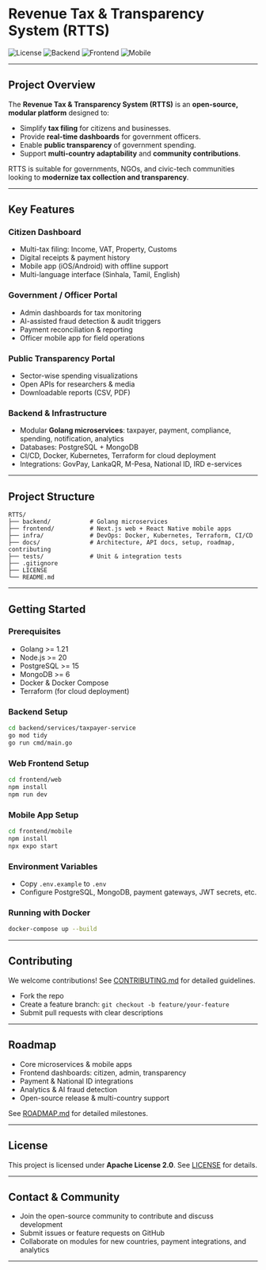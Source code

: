 # Revenue Tax & Transparency System (RTTS)

![License](https://img.shields.io/badge/License-Apache%202.0-blue)
![Backend](https://img.shields.io/badge/Backend-Golang-green)
![Frontend](https://img.shields.io/badge/Frontend-Next.js-yellow)
![Mobile](https://img.shields.io/badge/Mobile-React%20Native-blue)

---

## Project Overview

The **Revenue Tax & Transparency System (RTTS)** is an **open-source, modular platform** designed to:

- Simplify **tax filing** for citizens and businesses.
- Provide **real-time dashboards** for government officers.
- Enable **public transparency** of government spending.
- Support **multi-country adaptability** and **community contributions**.

RTTS is suitable for governments, NGOs, and civic-tech communities looking to **modernize tax collection and transparency**.

---

## Key Features

### Citizen Dashboard

- Multi-tax filing: Income, VAT, Property, Customs
- Digital receipts & payment history
- Mobile app (iOS/Android) with offline support
- Multi-language interface (Sinhala, Tamil, English)

### Government / Officer Portal

- Admin dashboards for tax monitoring
- AI-assisted fraud detection & audit triggers
- Payment reconciliation & reporting
- Officer mobile app for field operations

### Public Transparency Portal

- Sector-wise spending visualizations
- Open APIs for researchers & media
- Downloadable reports (CSV, PDF)

### Backend & Infrastructure

- Modular **Golang microservices**: taxpayer, payment, compliance, spending, notification, analytics
- Databases: PostgreSQL + MongoDB
- CI/CD, Docker, Kubernetes, Terraform for cloud deployment
- Integrations: GovPay, LankaQR, M-Pesa, National ID, IRD e-services

---

## Project Structure

```
RTTS/
├── backend/           # Golang microservices
├── frontend/          # Next.js web + React Native mobile apps
├── infra/             # DevOps: Docker, Kubernetes, Terraform, CI/CD
├── docs/              # Architecture, API docs, setup, roadmap, contributing
├── tests/             # Unit & integration tests
├── .gitignore
├── LICENSE
└── README.md
```

---

## Getting Started

### Prerequisites

- Golang >= 1.21
- Node.js >= 20
- PostgreSQL >= 15
- MongoDB >= 6
- Docker & Docker Compose
- Terraform (for cloud deployment)

### Backend Setup

```bash
cd backend/services/taxpayer-service
go mod tidy
go run cmd/main.go
```

### Web Frontend Setup

```bash
cd frontend/web
npm install
npm run dev
```

### Mobile App Setup

```bash
cd frontend/mobile
npm install
npx expo start
```

### Environment Variables

- Copy `.env.example` to `.env`
- Configure PostgreSQL, MongoDB, payment gateways, JWT secrets, etc.

### Running with Docker

```bash
docker-compose up --build
```

---

## Contributing

We welcome contributions! See [CONTRIBUTING.md](./docs/contributing.md) for detailed guidelines.

- Fork the repo
- Create a feature branch: `git checkout -b feature/your-feature`
- Submit pull requests with clear descriptions

---

## Roadmap

- Core microservices & mobile apps
- Frontend dashboards: citizen, admin, transparency
- Payment & National ID integrations
- Analytics & AI fraud detection
- Open-source release & multi-country support

See [ROADMAP.md](./docs/roadmap.md) for detailed milestones.

---

## License

This project is licensed under **Apache License 2.0**. See [LICENSE](./LICENSE) for details.

---

## Contact & Community

- Join the open-source community to contribute and discuss development
- Submit issues or feature requests on GitHub
- Collaborate on modules for new countries, payment integrations, and analytics

---

